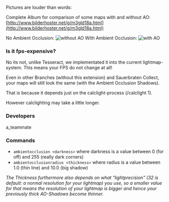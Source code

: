 Pictures are louder than words:

Complete Album for comparison of some maps with and without AO: [http://www.bilderhoster.net/g/m3gld18a.html](http://www.bilderhoster.net/g/m3gld18a.html)

No Ambient Occlusion:
![without AO](http://www.bilderhoster.net/safeforgallerie/5wchcazj.jpg)
With Ambient Occlusion:
![with AO](http://www.bilderhoster.net/safeforgallerie/cs8y55xn.jpg)

### Is it fps-expensive?
No its not, unlike Tesseract, we implementated it into the current lightmap-system. 
This means your FPS do not change at all!


Even in other Branches (without this extension) and Sauerbraten Collect, your maps will still look the same (with the Ambient Occlusion Shadows). 

That is because it depends just on the calclight-process (/calclight 1).

However calclighting may take a little longer. 

### Developers

a_teammate

### Commands
* `ambientocclusion <darkness>` where darkness is a value between 0 (for off) and 255 (really dark corners)
* `ambientocclusionradius <thickness>` where radius is a value between 1.0 (thin line) and 10.0 (big shadow)

_The Thickness furthermore also depends on what "lightprecision" (32 is default: a normal resolution for your lightmap) you use, so a smaller value for that means the resolution of your lightmap is bigger and hence your  previously thick AO-Shadows become thinner._
 
